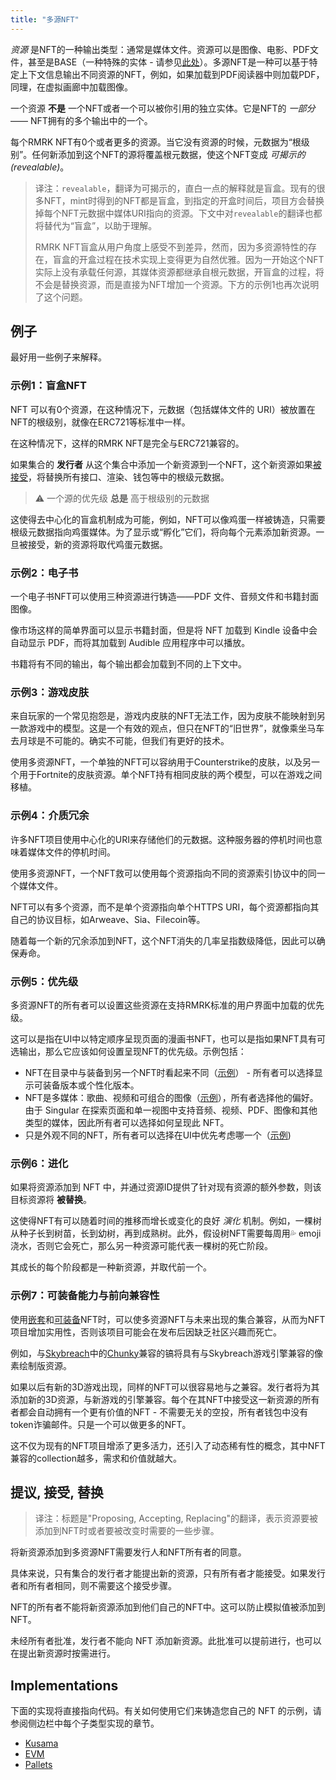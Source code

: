 ```yaml
---
title: "多源NFT"
---
```


_资源_ 是NFT的一种输出类型：通常是媒体文件。资源可以是图像、电影、PDF文件，甚至是BASE（一种特殊的实体 - 请参见[此处](/lego25-equippable)）。多源NFT是一种可以基于特定上下文信息输出不同资源的NFT，例如，如果加载到PDF阅读器中则加载PDF，同理，在虚拟画廊中加载图像。

一个资源 **不是** 一个NFT或者一个可以被你引用的独立实体。它是NFT的 _一部分_ —— NFT拥有的多个输出中的一个。

每个RMRK NFT有0个或者更多的资源。当它没有资源的时候，元数据为“根级别”。任何新添加到这个NFT的源将覆盖根元数据，使这个NFT变成 _可揭示的(revealable)_。

> 译注：`revealable`，翻译为可揭示的，直白一点的解释就是盲盒。现有的很多NFT，mint时得到的NFT都是盲盒，到指定的开盒时间后，项目方会替换掉每个NFT元数据中媒体URI指向的资源。下文中对`revealable`的翻译也都将替代为“盲盒”，以助于理解。
>
> RMRK NFT盲盒从用户角度上感受不到差异，然而，因为多资源特性的存在，盲盒的开盒过程在技术实现上变得更为自然优雅。因为一开始这个NFT实际上没有承载任何源，其媒体资源都继承自根元数据，开盲盒的过程，将不会是替换资源，而是直接为NFT增加一个资源。下方的示例1也再次说明了这个问题。

## 例子

最好用一些例子来解释。

### 示例1：盲盒NFT

NFT 可以有0个资源，在这种情况下，元数据（包括媒体文件的 URI）被放置在NFT的根级别，就像在ERC721等标准中一样。

在这种情况下，这样的RMRK NFT是完全与ERC721兼容的。

如果集合的 **发行者** 从这个集合中添加一个新资源到一个NFT，这个新资源如果[被接受](#proposing-accepting-replacing)，将替换所有接口、渲染、钱包等中的根级元数据。

> ⚠️ 一个源的优先级 **总是** 高于根级别的元数据

这使得去中心化的盲盒机制成为可能，例如，NFT可以像鸡蛋一样被铸造，只需要根级元数据指向鸡蛋媒体。为了显示或“孵化”它们，将向每个元素添加新资源。一旦被接受，新的资源将取代鸡蛋元数据。

### 示例2：电子书

一个电子书NFT可以使用三种资源进行铸造——PDF 文件、音频文件和书籍封面图像。

像市场这样的简单界面可以显示书籍封面，但是将 NFT 加载到 Kindle 设备中会自动显示 PDF，而将其加载到 Audible 应用程序中可以播放。

书籍将有不同的输出，每个输出都会加载到不同的上下文中。

### 示例3：游戏皮肤

来自玩家的一个常见抱怨是，游戏内皮肤的NFT无法工作，因为皮肤不能映射到另一款游戏中的模型。这是一个有效的观点，但只在NFT的“旧世界”，就像乘坐马车去月球是不可能的。确实不可能，但我们有更好的技术。

使用多资源NFT，一个单独的NFT可以容纳用于Counterstrike的皮肤，以及另一个用于Fortnite的皮肤资源。单个NFT持有相同皮肤的两个模型，可以在游戏之间移植。

### 示例4：介质冗余

许多NFT项目使用中心化的URI来存储他们的元数据。这种服务器的停机时间也意味着媒体文件的停机时间。

使用多资源NFT，一个NFT救可以使用每个资源指向不同的资源索引协议中的同一个媒体文件。

NFT可以有多个资源，而不是单个资源指向单个HTTPS URI，每个资源都指向其自己的协议目标，如Arweave、Sia、Filecoin等。

随着每一个新的冗余添加到NFT，这个NFT消失的几率呈指数级降低，因此可以确保寿命。

### 示例5：优先级

多资源NFT的所有者可以设置这些资源在支持RMRK标准的用户界面中加载的优先级。

这可以是指在UI中以特定顺序呈现页面的漫画书NFT，也可以是指如果NFT具有可选输出，那么它应该如何设置呈现NFT的优先级。示例包括：

- NFT在目录中与装备到另一个NFT时看起来不同（[示例](https://kanaria.rmrk.app/catalogue/9296249-e0b9bdcc456a36497a-KANCHAMP-memegod-00000001)） - 所有者可以选择显示可装备版本或个性化版本。
- NFT是多媒体：歌曲、视频和可组合的图像（[示例](https://singular.app/collectibles/12434713-c8d5ea648c93514667-MTPIAMRRS-MRRSOL-00000002)），所有者选择他的偏好。由于 Singular 在探索页面和单一视图中支持音频、视频、PDF、图像和其他类型的媒体，因此所有者可以选择如何呈现此 NFT。
- 只是外观不同的NFT，所有者可以选择在UI中优先考虑哪一个（[示例](https://singular.app/collectibles/8949162-e0b9bdcc456a36497a-KANBIRD-KANS-00000001))

### 示例6：进化

如果将资源添加到 NFT 中，并通过资源ID提供了针对现有资源的额外参数，则该目标资源将 **被替换**。

这使得NFT有可以随着时间的推移而增长或变化的良好 _演化_ 机制。例如，一棵树从种子长到树苗，长到幼树，再到成熟树。此外，假设树NFT需要每周用💦 emoji浇水，否则它会死亡，那么另一种资源可能代表一棵树的死亡阶段。

其成长的每个阶段都是一种新资源，并取代前一个。

### 示例7：可装备能力与前向兼容性

使用[嵌套](/lego1-nested)和[可装备](/lego25-equippable)NFT时，可以使多资源NFT与未来出现的集合兼容，从而为NFT项目增加实用性，否则该项目可能会在发布后因缺乏社区兴趣而死亡。

例如，与[Skybreach](https://skybreach.app)中的[Chunky](https://rmrk.gitbook.io/kanaria-skybreach/fundamentals/skybreach-avatars/chunkies)兼容的镐将具有与Skybreach游戏引擎兼容的像素绘制版资源。

如果以后有新的3D游戏出现，同样的NFT可以很容易地与之兼容。发行者将为其添加新的3D资源，与新游戏的引擎兼容。每个在其NFT中接受这一新资源的所有者都会自动拥有一个更有价值的NFT - 不需要无关的空投，所有者钱包中没有token诈骗邮件。只是一个可以做更多的NFT。

这不仅为现有的NFT项目增添了更多活力，还引入了动态稀有性的概念，其中NFT兼容的collection越多，需求和价值就越大。

## 提议, 接受, 替换

> 译注：标题是"Proposing, Accepting, Replacing"的翻译，表示资源要被添加到NFT时或者要被改变时需要的一些步骤。

将新资源添加到多资源NFT需要发行人和NFT所有者的同意。

具体来说，只有集合的发行者才能提出新的资源，只有所有者才能接受。如果发行者和所有者相同，则不需要这个接受步骤。

NFT的所有者不能将新资源添加到他们自己的NFT中。这可以防止模拟值被添加到NFT。

未经所有者批准，发行者不能向 NFT 添加新资源。此批准可以提前进行，也可以在提出新资源时按需进行。

## Implementations

下面的实现将直接指向代码。有关如何使用它们来铸造您自己的 NFT 的示例，请参阅侧边栏中每个子类型实现的章节。

- [Kusama](https://github.com/rmrk-team/rmrk-spec/blob/master/standards/rmrk2.0.0/entities/nft.md#resources-and-resource)
- [EVM](https://github.com/rmrk-team/evm/tree/eip/contracts/MultiResource_EIP)
- [Pallets](https://github.com/rmrk-team/rmrk-substrate/blob/main/pallets/rmrk-core/src/lib.rs)